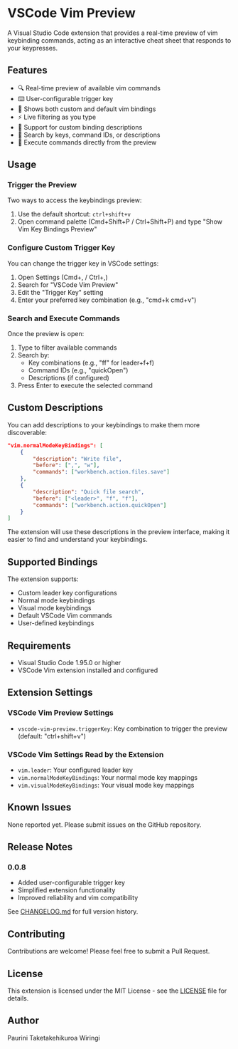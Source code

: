 # VSCode Vim Preview

A Visual Studio Code extension that provides a real-time preview of vim keybinding commands, acting as an interactive cheat sheet that responds to your keypresses.

## Features

- 🔍 Real-time preview of available vim commands
- ⌨️ User-configurable trigger key
- 🎯 Shows both custom and default vim bindings
- ⚡ Live filtering as you type
- 📝 Support for custom binding descriptions
- 🔎 Search by keys, command IDs, or descriptions
- 🚀 Execute commands directly from the preview

## Usage

### Trigger the Preview
Two ways to access the keybindings preview:

1. Use the default shortcut: `ctrl+shift+v`
2. Open command palette (Cmd+Shift+P / Ctrl+Shift+P) and type "Show Vim Key Bindings Preview"

### Configure Custom Trigger Key
You can change the trigger key in VSCode settings:
1. Open Settings (Cmd+, / Ctrl+,)
2. Search for "VSCode Vim Preview"
3. Edit the "Trigger Key" setting
4. Enter your preferred key combination (e.g., "cmd+k cmd+v")

### Search and Execute Commands
Once the preview is open:
1. Type to filter available commands
2. Search by:
   - Key combinations (e.g., "ff" for leader+f+f)
   - Command IDs (e.g., "quickOpen")
   - Descriptions (if configured)
3. Press Enter to execute the selected command

## Custom Descriptions

You can add descriptions to your keybindings to make them more discoverable:

```json
"vim.normalModeKeyBindings": [
    {
        "description": "Write file",
        "before": [",", "w"],
        "commands": ["workbench.action.files.save"]
    },
    {
        "description": "Quick file search",
        "before": ["<leader>", "f", "f"],
        "commands": ["workbench.action.quickOpen"]
    }
]
```

The extension will use these descriptions in the preview interface, making it easier to find and understand your keybindings.

## Supported Bindings

The extension supports:
- Custom leader key configurations
- Normal mode keybindings
- Visual mode keybindings
- Default VSCode Vim commands
- User-defined keybindings

## Requirements

- Visual Studio Code 1.95.0 or higher
- VSCode Vim extension installed and configured

## Extension Settings

### VSCode Vim Preview Settings
- `vscode-vim-preview.triggerKey`: Key combination to trigger the preview (default: "ctrl+shift+v")

### VSCode Vim Settings Read by the Extension
- `vim.leader`: Your configured leader key
- `vim.normalModeKeyBindings`: Your normal mode key mappings
- `vim.visualModeKeyBindings`: Your visual mode key mappings

## Known Issues

None reported yet. Please submit issues on the GitHub repository.

## Release Notes

### 0.0.8
- Added user-configurable trigger key
- Simplified extension functionality
- Improved reliability and vim compatibility

See [CHANGELOG.md](CHANGELOG.md) for full version history.

## Contributing

Contributions are welcome! Please feel free to submit a Pull Request.

## License

This extension is licensed under the MIT License - see the [LICENSE](LICENSE) file for details.

## Author

Paurini Taketakehikuroa Wiringi
